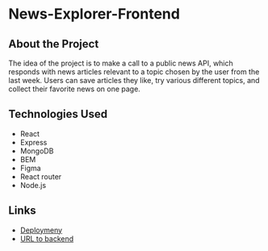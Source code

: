 # News-Explorer-Frontend

## About the Project

The idea of the project is to make a call to a public news API, which responds with news articles relevant to a topic chosen by the user from the last week. Users can save articles they like, try various different topics, and collect their favorite news on one page.

## Technologies Used

- React
- Express
- MongoDB
- BEM
- Figma
- React router
- Node.js

## Links

- [Deploymeny](https://andrew-w01.github.io/news-explorer-frontend/)
- [URL to backend](https://github.com/Andrew-W01/news-explorer-backend)

